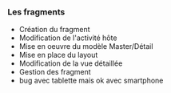 ### Les fragments
- Création du fragment 
- Modification de l'activité hôte
- Mise en oeuvre du modèle Master/Détail
- Mise en place du layout
- Modification de la vue détaillée
- Gestion des fragment
- bug avec tablette mais ok avec smartphone






